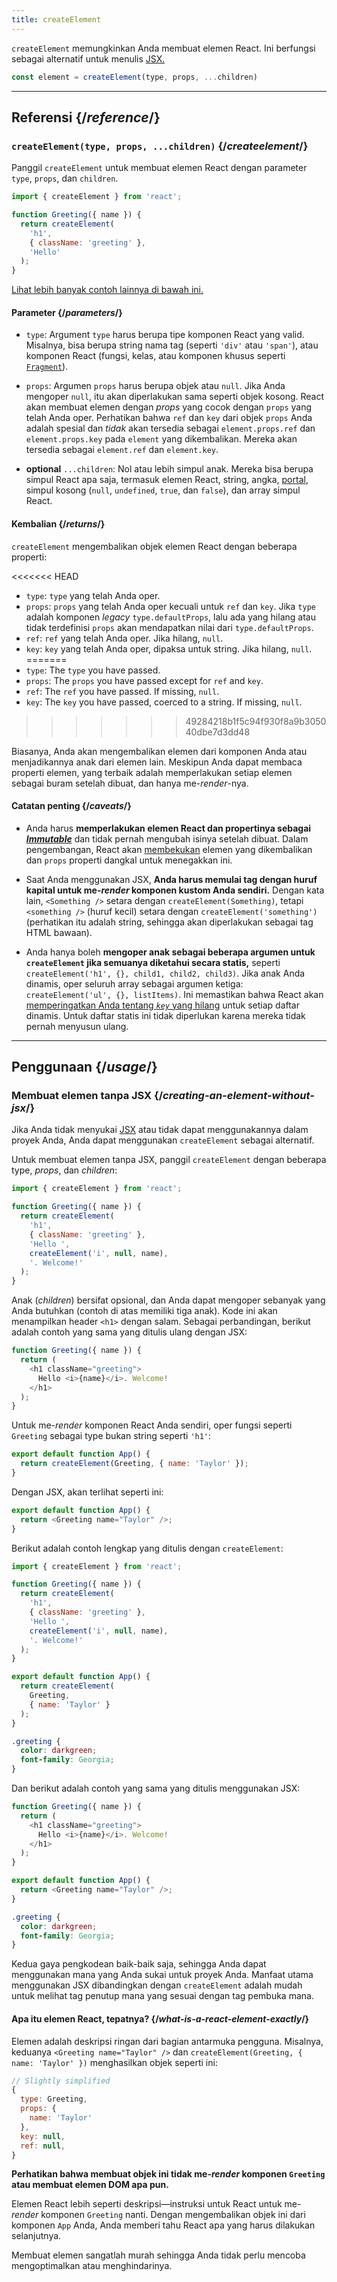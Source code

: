 ```yaml
---
title: createElement
---
```


<Intro>

`createElement` memungkinkan Anda membuat elemen React. Ini berfungsi sebagai alternatif untuk menulis [JSX.](/learn/writing-markup-with-jsx)

```js
const element = createElement(type, props, ...children)
```

</Intro>

<InlineToc />

---

## Referensi {/*reference*/}

### `createElement(type, props, ...children)` {/*createelement*/}

Panggil `createElement` untuk membuat elemen React dengan parameter `type`, `props`, dan `children`.

```js
import { createElement } from 'react';

function Greeting({ name }) {
  return createElement(
    'h1',
    { className: 'greeting' },
    'Hello'
  );
}
```

[Lihat lebih banyak contoh lainnya di bawah ini.](#usage)

#### Parameter {/*parameters*/}

* `type`: Argument `type` harus berupa tipe komponen React yang valid. Misalnya, bisa berupa string nama tag (seperti `'div'` atau `'span'`), atau komponen React (fungsi, kelas, atau komponen khusus seperti [`Fragment`](/reference/react/Fragment)).

* `props`: Argumen `props` harus berupa objek atau `null`. Jika Anda mengoper `null`, itu akan diperlakukan sama seperti objek kosong. React akan membuat elemen dengan *props* yang cocok dengan `props` yang telah Anda oper. Perhatikan bahwa `ref` dan `key` dari objek `props` Anda adalah spesial dan *tidak* akan tersedia sebagai `element.props.ref` dan `element.props.key` pada  `element` yang dikembalikan. Mereka akan tersedia sebagai `element.ref` dan `element.key`.

* **optional** `...children`: Nol atau lebih simpul anak. Mereka bisa berupa simpul React apa saja, termasuk elemen React, string, angka, [portal](/reference/react-dom/createPortal), simpul kosong (`null`, `undefined`, `true`, dan `false`), dan array simpul React.

#### Kembalian {/*returns*/}

`createElement` mengembalikan objek elemen React dengan beberapa properti:

<<<<<<< HEAD
* `type`: `type` yang telah Anda oper.
* `props`: `props` yang telah Anda oper kecuali untuk `ref` dan `key`. Jika `type` adalah komponen *legacy* `type.defaultProps`, lalu ada yang hilang atau tidak terdefinisi `props` akan mendapatkan nilai dari `type.defaultProps`.
* `ref`: `ref` yang telah Anda oper. Jika hilang, `null`.
* `key`: `key` yang telah Anda oper, dipaksa untuk string. Jika hilang, `null`.
=======
* `type`: The `type` you have passed.
* `props`: The `props` you have passed except for `ref` and `key`.
* `ref`: The `ref` you have passed. If missing, `null`.
* `key`: The `key` you have passed, coerced to a string. If missing, `null`.
>>>>>>> 49284218b1f5c94f930f8a9b305040dbe7d3dd48

Biasanya, Anda akan mengembalikan elemen dari komponen Anda atau menjadikannya anak dari elemen lain. Meskipun Anda dapat membaca properti elemen, yang terbaik adalah memperlakukan setiap elemen sebagai buram setelah dibuat, dan hanya me-*render*-nya.

#### Catatan penting {/*caveats*/}

* Anda harus **memperlakukan elemen React dan propertinya sebagai [*Immutable*](https://en.wikipedia.org/wiki/Immutable_object)** dan tidak pernah mengubah isinya setelah dibuat. Dalam pengembangan, React akan [membekukan](https://developer.mozilla.org/en-US/docs/Web/JavaScript/Reference/Global_Objects/Object/freeze) elemen yang dikembalikan dan `props` properti dangkal untuk menegakkan ini.

* Saat Anda menggunakan JSX, **Anda harus memulai tag dengan huruf kapital untuk me-*render* komponen kustom Anda sendiri.** Dengan kata lain, `<Something />` setara dengan `createElement(Something)`, tetapi `<something />` (huruf kecil) setara dengan `createElement('something')` (perhatikan itu adalah string, sehingga akan diperlakukan sebagai tag HTML bawaan).

* Anda hanya boleh **mengoper anak sebagai beberapa argumen untuk `createElement` jika semuanya diketahui secara statis,** seperti `createElement('h1', {}, child1, child2, child3)`. Jika anak Anda dinamis, oper seluruh array sebagai argumen ketiga: `createElement('ul', {}, listItems)`. Ini memastikan bahwa React akan [memperingatkan Anda tentang *`key`* yang hilang](/learn/rendering-lists#keeping-list-items-in-order-with-key) untuk setiap daftar dinamis. Untuk daftar statis ini tidak diperlukan karena mereka tidak pernah menyusun ulang.

---

## Penggunaan {/*usage*/}

### Membuat elemen tanpa JSX {/*creating-an-element-without-jsx*/}

Jika Anda tidak menyukai [JSX](/learn/writing-markup-with-jsx) atau tidak dapat menggunakannya dalam proyek Anda, Anda dapat menggunakan `createElement` sebagai alternatif.

Untuk membuat elemen tanpa JSX, panggil `createElement` dengan beberapa <CodeStep step={1}>type</CodeStep>, <CodeStep step={2}>*props*</CodeStep>, dan <CodeStep step={3}>*children*</CodeStep>:

```js [[1, 5, "'h1'"], [2, 6, "{ className: 'greeting' }"], [3, 7, "'Hello ',"], [3, 8, "createElement('i', null, name),"], [3, 9, "'. Welcome!'"]]
import { createElement } from 'react';

function Greeting({ name }) {
  return createElement(
    'h1',
    { className: 'greeting' },
    'Hello ',
    createElement('i', null, name),
    '. Welcome!'
  );
}
```

<CodeStep step={3}>Anak (*children*)</CodeStep> bersifat opsional, dan Anda dapat mengoper sebanyak yang Anda butuhkan (contoh di atas memiliki tiga anak). Kode ini akan menampilkan header `<h1>` dengan salam. Sebagai perbandingan, berikut adalah contoh yang sama yang ditulis ulang dengan JSX:

```js [[1, 3, "h1"], [2, 3, "className=\\"greeting\\""], [3, 4, "Hello <i>{name}</i>. Welcome!"], [1, 5, "h1"]]
function Greeting({ name }) {
  return (
    <h1 className="greeting">
      Hello <i>{name}</i>. Welcome!
    </h1>
  );
}
```

Untuk me-*render* komponen React Anda sendiri, oper fungsi seperti `Greeting` sebagai <CodeStep step={1}>type</CodeStep> bukan string seperti `'h1'`:

```js [[1, 2, "Greeting"], [2, 2, "{ name: 'Taylor' }"]]
export default function App() {
  return createElement(Greeting, { name: 'Taylor' });
}
```

Dengan JSX, akan terlihat seperti ini:

```js [[1, 2, "Greeting"], [2, 2, "name=\\"Taylor\\""]]
export default function App() {
  return <Greeting name="Taylor" />;
}
```

Berikut adalah contoh lengkap yang ditulis dengan `createElement`:

<Sandpack>

```js
import { createElement } from 'react';

function Greeting({ name }) {
  return createElement(
    'h1',
    { className: 'greeting' },
    'Hello ',
    createElement('i', null, name),
    '. Welcome!'
  );
}

export default function App() {
  return createElement(
    Greeting,
    { name: 'Taylor' }
  );
}
```

```css
.greeting {
  color: darkgreen;
  font-family: Georgia;
}
```

</Sandpack>

Dan berikut adalah contoh yang sama yang ditulis menggunakan JSX:

<Sandpack>

```js
function Greeting({ name }) {
  return (
    <h1 className="greeting">
      Hello <i>{name}</i>. Welcome!
    </h1>
  );
}

export default function App() {
  return <Greeting name="Taylor" />;
}
```

```css
.greeting {
  color: darkgreen;
  font-family: Georgia;
}
```

</Sandpack>

Kedua gaya pengkodean baik-baik saja, sehingga Anda dapat menggunakan mana yang Anda sukai untuk proyek Anda. Manfaat utama menggunakan JSX dibandingkan dengan `createElement` adalah mudah untuk melihat tag penutup mana yang sesuai dengan tag pembuka mana.

<DeepDive>

#### Apa itu elemen React, tepatnya? {/*what-is-a-react-element-exactly*/}

Elemen adalah deskripsi ringan dari bagian antarmuka pengguna. Misalnya, keduanya `<Greeting name="Taylor" />` dan `createElement(Greeting, { name: 'Taylor' })` menghasilkan objek seperti ini:

```js
// Slightly simplified
{
  type: Greeting,
  props: {
    name: 'Taylor'
  },
  key: null,
  ref: null,
}
```

**Perhatikan bahwa membuat objek ini tidak me-*render* komponen `Greeting` atau membuat elemen DOM apa pun.**

Elemen React lebih seperti deskripsi—instruksi untuk React untuk me-*render* komponen `Greeting` nanti. Dengan mengembalikan objek ini dari komponen `App` Anda, Anda memberi tahu React apa yang harus dilakukan selanjutnya.

Membuat elemen sangatlah murah sehingga Anda tidak perlu mencoba mengoptimalkan atau menghindarinya.

</DeepDive>
